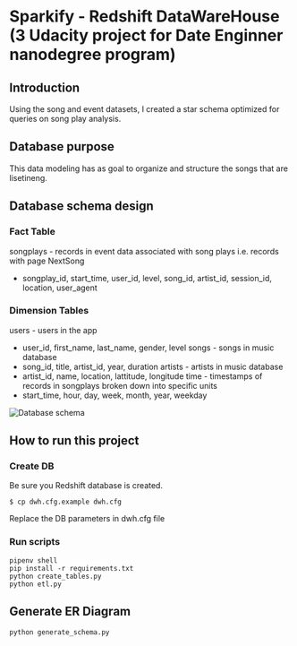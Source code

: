 # Sparkify - Redshift DataWareHouse (3 Udacity project for Date Enginner nanodegree program)

## Introduction

Using the song and event datasets, I created a star schema optimized for queries on song play analysis. 

## Database purpose

This data modeling has as goal to organize and structure the songs that are lisetineng.

## Database schema design

### Fact Table
songplays - records in event data associated with song plays i.e. records with page NextSong
* songplay_id, start_time, user_id, level, song_id, artist_id, session_id, location, user_agent


### Dimension Tables
users - users in the app
* user_id, first_name, last_name, gender, level
songs - songs in music database
* song_id, title, artist_id, year, duration
artists - artists in music database
* artist_id, name, location, lattitude, longitude
time - timestamps of records in songplays broken down into specific units
* start_time, hour, day, week, month, year, weekday


![Database schema](sparkifydb_dwh_erd.png.png)

## How to run this project 

### Create DB

Be sure you Redshift database is created. 
```
$ cp dwh.cfg.example dwh.cfg
```

Replace the DB parameters in dwh.cfg file

### Run scripts
```
pipenv shell
pip install -r requirements.txt
python create_tables.py 
python etl.py
```

## Generate ER Diagram
```
python generate_schema.py
```